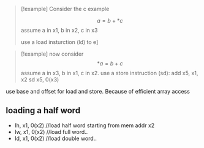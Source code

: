 >[!example] 
>Consider the c example 
>
>$$a = b + *c$$
> assume a in x1, b in x2, c in x3
> 
> use a load insturction (ld) to e]

>[!example]
>now consider $$*a=b+c$$ assume a in x3, b in x1, c in x2.
>use a store instruction (sd):
>add x5, x1, x2
>sd x5, 0(x3)

use base and offset for load and store. Because of efficient array access

## loading a half word
- lh, x1, 0(x2) //load half word starting from mem addr x2
- lw, x1, 0(x2) //load full word..
- ld, x1, 0(x2) //load double word..

